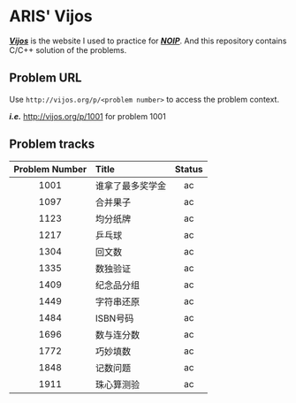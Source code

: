 # ARIS' Vijos
***[Vijos](vijos.org)*** is the website I used to practice for ***[NOIP](http://www.noi.cn/)***. And this repository contains C/C++ solution of the problems.

## Problem URL
Use `http://vijos.org/p/<problem number>` to access the problem context.  
  
***i.e.*** http://vijos.org/p/1001 for problem 1001

## Problem tracks
| Problem Number | Title            | Status |
| :-:            | :-               | :-:    |
| 1001           | 谁拿了最多奖学金 | ac     |
| 1097           | 合并果子         | ac     |
| 1123           | 均分纸牌         | ac     |
| 1217           | 乒乓球           | ac     |
| 1304           | 回文数           | ac     |
| 1335           | 数独验证         | ac     |
| 1409           | 纪念品分组       | ac     |
| 1449           | 字符串还原       | ac     |
| 1484           | ISBN号码         | ac     |
| 1696           | 数与连分数       | ac     |
| 1772           | 巧妙填数         | ac     |
| 1848           | 记数问题         | ac     |
| 1911           | 珠心算测验       | ac     |
